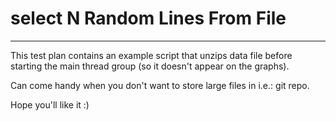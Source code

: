 # select N Random Lines From File
-----------------------------

This test plan contains an example script that unzips data file before starting the main thread group (so it doesn't appear on the graphs).

Can come handy when you don't want to store large files in i.e.: git repo.

Hope you'll like it :)
